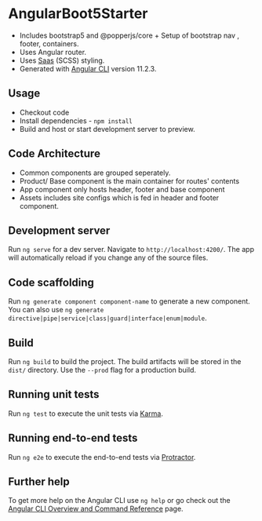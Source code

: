 # AngularBoot5Starter

* Includes bootstrap5 and @popperjs/core + Setup of bootstrap nav , footer, containers.
* Uses Angular router.
* Uses [Saas](https://sass-lang.com) (SCSS) styling.
* Generated with [Angular CLI](https://github.com/angular/angular-cli) version 11.2.3.

## Usage

* Checkout code
* Install dependencies - `npm install`
* Build and host or start development server to preview.

## Code Architecture

* Common components are grouped seperately.
* Product/ Base component is the main container for routes' contents
* App component only hosts header, footer and base component
* Assets includes site configs which is fed in header and footer component.

## Development server

Run `ng serve` for a dev server. Navigate to `http://localhost:4200/`. The app will automatically reload if you change any of the source files.

## Code scaffolding

Run `ng generate component component-name` to generate a new component. You can also use `ng generate directive|pipe|service|class|guard|interface|enum|module`.

## Build

Run `ng build` to build the project. The build artifacts will be stored in the `dist/` directory. Use the `--prod` flag for a production build.

## Running unit tests

Run `ng test` to execute the unit tests via [Karma](https://karma-runner.github.io).

## Running end-to-end tests

Run `ng e2e` to execute the end-to-end tests via [Protractor](http://www.protractortest.org/).

## Further help

To get more help on the Angular CLI use `ng help` or go check out the [Angular CLI Overview and Command Reference](https://angular.io/cli) page.
